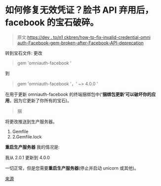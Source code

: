 # 如何修复无效凭证？脸书 API 弃用后，facebook 的宝石破碎。

> 原文:[https://dev . to/n1 ckbren/how-to-fix-invalid-credential-omni auth-Facebook-gem-broken-after-Facebook-API-deprecation](https://dev.to/n1ckbren/how-to-fix-invalid-credential-omniauth-facebook-gem-broken-after-facebook-api-deprecation)

转到宝石文件:
更改

> gem 'omniauth-facebook '

到

> gem 'omniauth-facebook '，' ~> 4.0.0 '

在用于更新 omniauth-facebook 的终端捆绑包中(**‘捆绑包更新’可以破坏你的应用**，因为它更新了你所有的宝石)。

> 捆

将更改推送到生产服务器。

1.  Gemfile
2.  2.Gemfile.lock

**重启生产服务器**
我的情况是:

我从 2.0.1 更新到 4.0.0

一切正常，但是您需要**重启生产服务器**(停止并启动 unicorn 或其他)。

[来源](https://mozpi.com/articles/how-to-fix-invalid-credential-omniauth-facebook-gem-broken-after-facebook-api-deprecation-id-83)